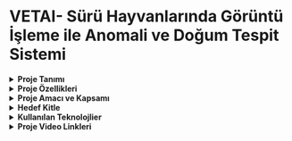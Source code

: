 # VETAI- Sürü Hayvanlarında Görüntü İşleme ile Anomali ve Doğum Tespit Sistemi



<details>
<summary><strong> Proje Tanımı</strong></summary>


VetAI, sürü hayvanları için geliştirilmiş, "Görüntü İşleme ile Anomali ve Doğum Tespit Sistemi" başlıklı dijital bir platformdur. Projenin temel amacı, hayvancılık sektöründeki en kritik an olan doğum sürecini yapay zekâ kullanarak anlık olarak tespit etmektir. Sistem, kamera görüntülerini analiz ederek ve TensorFlow tabanlı derin öğrenme modellerini kullanarak  doğum belirtilerini saptar. Doğum başladığında, çiftçiye veya veterinere Telegram botu aracılığıyla anında bir uyarı göndererek sürece gecikmeden müdahale edilmesini sağlar ve hayvan kayıplarını önler.





Platform, doğum takibinin yanı sıra akıllı aşı takvimi , bölgesel salgın haritası ve 7/24 yapay zekâ destekli veteriner danışmanlığı gibi özelliklerle sürü sağlığını bütüncül bir şekilde yönetir. VetAI'nin yenilikçi yönü, pahalı sensörler yerine sadece kamera ve yazılım kullanarak çiftçilere düşük maliyetli ve erişilebilir bir çözüm sunmasıdır.

</details>

<details>
<summary><strong> Proje Özellikleri </strong></summary>

 Anomali ve Doğum Tespiti: Görüntü işleme ile sürü hayvanlarında anomali ve doğum anının tespiti.


Anlık Bildirim: Doğum tespiti yapıldığında Telegram botu üzerinden çiftçi ve veterinere uyarı gönderilmesi.



Akıllı Sürü Yönetimi: Dijital akıllı aşı takvimi ve geçmiş kayıtların tutulması.





Bölgesel Analiz: Bölgesel salgın hastalıkların harita üzerinde coğrafi olarak izlenmesi.




Hibrit Destek Merkezi: 7/24 yapay zekâ destekli asistan ve WebRTC tabanlı canlı veteriner danışmanlığı.




Yönetim Paneli: Tüm verilerin (hayvan sayısı, sağlık durumu vb.) izlenebildiği web tabanlı bir kontrol paneli.

</details>

<details>
<summary><strong> Proje Amacı ve Kapsamı</strong></summary>

**Amaçlar:**
Temel amaç, yapay zekâ ile doğum sürecini anlık tespit ederek ve ilgililere haber vererek gecikmiş müdahaleden kaynaklı buzağı kayıplarını önlemektir. Aynı zamanda, sensör maliyetlerini ortadan kaldırarak hayvan refahını artırmak ve ekonomik kayıpları azaltmaktır.

**Kapsam:**
Proje, sürü hayvanlarının doğum takibinden , aşı takibine , bölgesel salgınların izlenmesinden veteriner danışmanlığına kadar sürü sağlığını uçtan uca yöneten bir dijital platformdur

</details>


<details>

<summary><strong> Hedef Kitle</strong></summary>

Orta ve büyük ölçekli çiftçiler 

Veteriner hekimler 

Tarım kooperatifleri 

Hayvancılık odaklı kamu kurumları 

Küçük ölçekli çiftçiler

</details>
<details>
<summary><strong> Kullanılan Teknolojlier</strong></summary>

Yapay Zekâ / Görüntü İşleme: TensorFlow , CNN tabanlı modeller , COCO-SSD , OpenCV.





Frontend (Web Panel): React , Next.js.




Bildirim: Telegram Bot API , Python-telegram-bot kütüphanesi.



Haritalama: GeoJSON , Leaflet.js / MapLibre.


Canlı İletişim: WebRTC.


Dil Modeli: Türkçe fine-tuned dil modeli (Yapay Zekâ Asistan için).


Veri İletişimi: REST API.
</details>
<details>
<summary><strong> Proje Video Linkleri</strong></summary>
### Proje Videoları

[cite_start][![VetAI Video 1]](https://www.youtube.com/watch?v=2p6dBv_n91E) [cite: 136]
[cite_start][![VetAI Video 2]](https://www.youtube.com/watch?v=RSfjZppPzJw) [cite: 137]
[cite_start][![VetAI Video 3]](https://www.youtube.com/watch?v=hyDfcTbrc04) [cite: 138]

</details>


